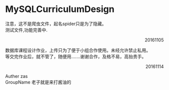 # MySQLCurriculumDesign
注意，这不是爬虫文件，起名spider只是为了隐藏。<br>
测试文件,功能完善中.<br>
<p align="right">20161105</p>
数据库课程设计作业，上传只为了便于小组合作使用。未经允许禁止私用。<br>
等交完作业后，就不管了，随便用.......谢谢合作，及格不易，高抬贵手。<br>
<p align="right">20161114</p>
Auther   zas<br>
GroupName  老子就是来打酱油的<br>
